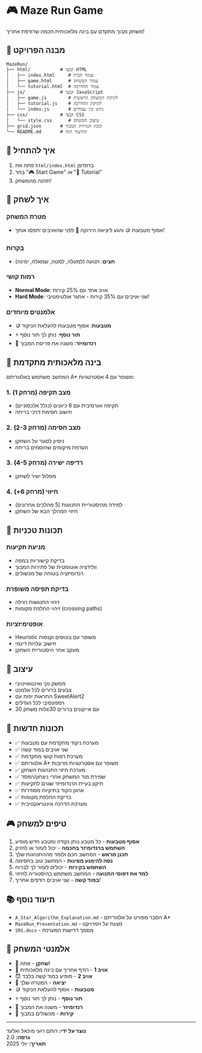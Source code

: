 # 🎮 Maze Run Game

משחק מבוך מתקדם עם בינה מלאכותית חכמה שרודפת אחריך!

## 📁 מבנה הפרויקט

```
MazeRun/
├── html/           # קבצי HTML
│   ├── index.html     # עמוד הבית
│   ├── game.html      # עמוד המשחק
│   └── tutorial.html  # עמוד ההדרכה
├── js/             # קבצי JavaScript
│   ├── game.js        # לוגיקת המשחק הראשית
│   ├── tutorial.js    # לוגיקת ההדרכה
│   └── index.js       # ניווט בין עמודים
├── css/            # קבצי CSS
│   └── style.css      # עיצוב המשחק
├── grid.json       # קובץ הגדרות המבוך
└── README.md       # התיעוד הזה
```

## 🚀 איך להתחיל

1. פתח את `html/index.html` בדפדפן
2. בחר "🎮 Start Game" או "📘 Tutorial"
3. תהנה מהמשחק!

## 🎯 איך לשחק

### מטרת המשחק
- אסוף מטבעות 🪙 והגע ליציאה הירוקה 🚪 לפני שהאויבים יתפסו אותך!

### בקרות
- **חצים**: תנועה (למעלה, למטה, שמאלה, ימינה)

### רמות קושי
- **Normal Mode**: אויב אחד עם 25% קירות
- **Hard Mode**: שני אויבים עם 35% קירות - אתגר אולטימטיבי!

### אלמנטים מיוחדים
- 🪙 **מטבעות**: אסוף מטבעות להעלאת הניקוד
- ⚡ **תור נוסף**: נותן לך תור נוסף
- 🔄 **רנדומיזר**: משנה את פריסת המבוך

## 🤖 בינה מלאכותית מתקדמת

המחשב משתמש באלגוריתם A* משופר עם 4 אסטרטגיות:

### 1. מצב תקיפה (מרחק 1)
- תקיפה אגרסיבית עם 8 כיוונים (כולל אלכסוניים)
- חישוב חסימת דרכי בריחה

### 2. מצב חסימה (מרחק 2-3)
- ניסיון לסגור על השחקן
- העדפת מיקומים שחוסמים בריחה

### 3. רדיפה ישירה (מרחק 4-5)
- מסלול ישיר לשחקן

### 4. חיזוי (מרחק 6+)
- למידה מהיסטוריית התנועות (5 מהלכים אחרונים)
- חיזוי המהלך הבא של השחקן

## 🔧 תכונות טכניות

### מניעת תקיעות
- בדיקת קישוריות במפה
- וולידציה אוטומטית של פתירות המבוך
- רנדומיזציה בטוחה של מכשולים

### בדיקת תפיסה משופרת
- זיהוי התנגשות רגילה
- זיהוי החלפת מקומות (crossing paths)

### אופטימיזציות
- Heuristic משופר עם בונוסים וקנסות
- חישוב עלויות דינמי
- מעקב אחר היסטוריית השחקן

## 🎨 עיצוב

- ממשק נקי ואינטואיטיבי
- צבעים ברורים לכל אלמנט
- התראות יפות עם SweetAlert2
- רספונסיבי לכל הגדלים
- לוח משחק 30x30 עם אייקונים ברורים

## 🔄 תכונות חדשות

- ✅ מערכת ניקוד מתקדמת עם מטבעות
- ✅ שני אויבים במוד קשה
- ✅ מערכת רמות קושי מתקדמת
- ✅ אלגוריתם A* משופר עם אסטרטגיות מרובות
- ✅ מערכת חיזוי התנהגות השחקן
- ✅ שמירת מוד המשחק אחרי ניצחון/הפסד
- ✅ תיקון בעיית הרנדומיזר שגרם לתקיעות
- ✅ ארגון הקוד בתיקיות מסודרות
- ✅ בדיקת החלפת מקומות
- ✅ מערכת הדרכה אינטראקטיבית

## 🎮 טיפים למשחק

1. **אסוף מטבעות** - כל מטבע נותן נקודה ומטבע חדש מופיע
2. **השתמש ברנדומיזר בחכמה** - יכול לעזור או להזיק
3. **תכנן מראש** - המחשב חכם ולומד מההתנהגות שלך
4. **נסה להימנע מפינות** - המחשב טוב בחסימה
5. **השתמש בקירות** - יכולים לעזור לך לברוח
6. **למד את דפוסי התנועה** - המחשב משתמש בהיסטוריה לחיזוי
7. **במוד קשה** - שני אויבים רודפים אחריך!

## 📚 תיעוד נוסף

- `A_Star_Algorithm_Explanation.md` - הסבר מפורט על אלגוריתם A*
- `MazeRun_Presentation.md` - מצגת על הפרויקט
- `SRS.docx` - מסמך דרישות המערכת

## 🎯 אלמנטי המשחק

- 👤 **שחקן** - אתה!
- 👹 **אויב 1** - רודף אחריך עם בינה מלאכותית
- 😈 **אויב 2** - מופיע במוד קשה בלבד
- 🚪 **יציאה** - המטרה שלך
- 🪙 **מטבעות** - אסוף להעלאת הניקוד
- ⚡ **תור נוסף** - נותן לך תור נוסף
- 🔄 **רנדומיזר** - משנה את המבוך
- 🧱 **קירות** - מכשולים במבוך

---

**נוצר על ידי:** רותם רועי מיכאל ואלעד  
**גרסה:** 2.0  
**תאריך:** יולי 2025 